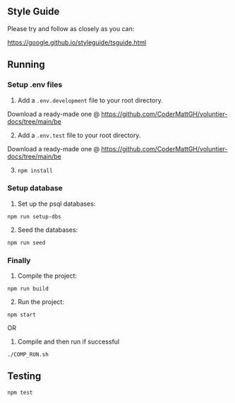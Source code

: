 ## Style Guide

Please try and follow as closely as you can:

https://google.github.io/styleguide/tsguide.html


## Running

### Setup .env files

1. Add a `.env.development` file to your root directory.

Download a ready-made one @ https://github.com/CoderMattGH/voluntier-docs/tree/main/be

2. Add a `.env.test` file to your root directory.

Download a ready-made one @ https://github.com/CoderMattGH/voluntier-docs/tree/main/be

3. `npm install`


### Setup database

1. Set up the psql databases:

`npm run setup-dbs`

2. Seed the databases:

`npm run seed`


### Finally

1. Compile the project:

`npm run build`

2. Run the project:

`npm start`

OR

1. Compile and then run if successful

`./COMP_RUN.sh`

## Testing

`npm test`
